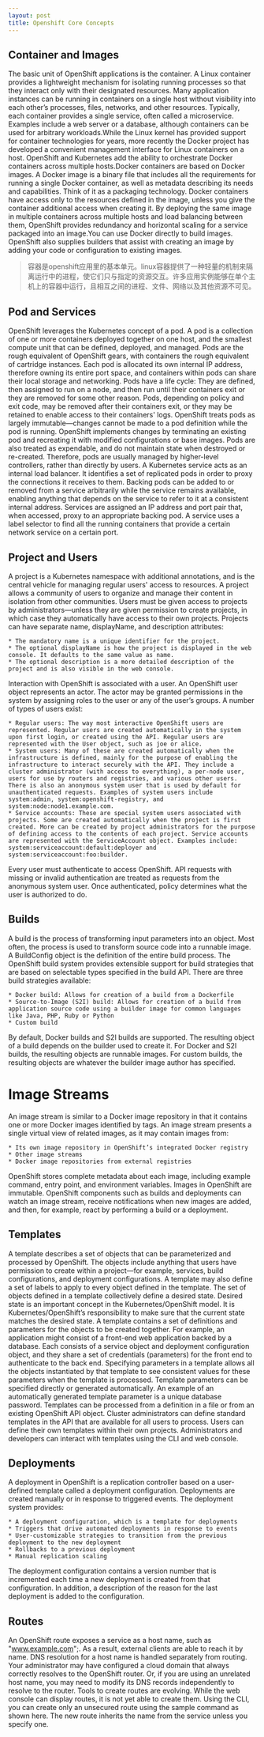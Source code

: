 ```yaml
---
layout: post
title: Openshift Core Concepts
---
```



## Container and Images
The basic unit of OpenShift applications is the container. A Linux container provides a lightweight mechanism for isolating running processes so that they interact only with their designated resources. Many application instances can be running in containers on a single host without visibility into each other’s processes, files, networks, and other resources. Typically, each container provides a single service, often called a microservice. Examples include a web server or a database, although containers can be used for arbitrary workloads.While the Linux kernel has provided support for container technologies for years, more recently the Docker project has developed a convenient management interface for Linux containers on a host. OpenShift and Kubernetes add the ability to orchestrate Docker containers across multiple hosts.Docker containers are based on Docker images. A Docker image is a binary file that includes all the requirements for running a single Docker container, as well as metadata describing its needs and capabilities. Think of it as a packaging technology. Docker containers have access only to the resources defined in the image, unless you give the container additional access when creating it. By deploying the same image in multiple containers across multiple hosts and load balancing between them, OpenShift provides redundancy and horizontal scaling for a service packaged into an image.You can use Docker directly to build images. OpenShift also supplies builders that assist with creating an image by adding your code or configuration to existing images.
>容器是openshift应用里的基本单元。linux容器提供了一种轻量的机制来隔离运行中的进程，使它们只与指定的资源交互。许多应用实例能够在单个主机上的容器中运行，且相互之间的进程、文件、网络以及其他资源不可见。

## Pod and Services
OpenShift leverages the Kubernetes concept of a pod. A pod is a collection of one or more containers deployed together on one host, and the smallest compute unit that can be defined, deployed, and managed.
Pods are the rough equivalent of OpenShift gears, with containers the rough equivalent of cartridge instances. Each pod is allocated its own internal IP address, therefore owning its entire port space, and containers within pods can share their local storage and networking.
Pods have a life cycle: They are defined, then assigned to run on a node, and then run until their containers exit or they are removed for some other reason. Pods, depending on policy and exit code, may be removed after their containers exit, or they may be retained to enable access to their containers' logs.
OpenShift treats pods as largely immutable—changes cannot be made to a pod definition while the pod is running. OpenShift implements changes by terminating an existing pod and recreating it with modified configurations or base images. Pods are also treated as expendable, and do not maintain state when destroyed or re-created. Therefore, pods are usually managed by higher-level controllers, rather than directly by users.
A Kubernetes service acts as an internal load balancer. It identifies a set of replicated pods in order to proxy the connections it receives to them. Backing pods can be added to or removed from a service arbitrarily while the service remains available, enabling anything that depends on the service to refer to it at a consistent internal address.
Services are assigned an IP address and port pair that, when accessed, proxy to an appropriate backing pod. A service uses a label selector to find all the running containers that provide a certain network service on a certain port.


## Project and Users
A project is a Kubernetes namespace with additional annotations, and is the central vehicle for managing regular users' access to resources. A project allows a community of users to organize and manage their content in isolation from other communities. Users must be given access to projects by administrators—unless they are given permission to create projects, in which case they automatically have access to their own projects.
Projects can have separate name, displayName, and description attributes:

	* The mandatory name is a unique identifier for the project.
	* The optional displayName is how the project is displayed in the web console. It defaults to the same value as name.
	* The optional description is a more detailed description of the project and is also visible in the web console.

Interaction with OpenShift is associated with a user. An OpenShift user object represents an actor. The actor may be granted permissions in the system by assigning roles to the user or any of the user’s groups.
A number of types of users exist:

	* Regular users: The way most interactive OpenShift users are represented. Regular users are created automatically in the system upon first login, or created using the API. Regular users are represented with the User object, such as joe or alice.
	* System users: Many of these are created automatically when the infrastructure is defined, mainly for the purpose of enabling the infrastructure to interact securely with the API. They include a cluster administrator (with access to everything), a per-node user, users for use by routers and registries, and various other users. There is also an anonymous system user that is used by default for unauthenticated requests. Examples of system users include system:admin, system:openshift-registry, and system:node:node1.example.com.
	* Service accounts: These are special system users associated with projects. Some are created automatically when the project is first created. More can be created by project administrators for the purpose of defining access to the contents of each project. Service accounts are represented with the ServiceAccount object. Examples include: system:serviceaccount:default:deployer and system:serviceaccount:foo:builder.

Every user must authenticate to access OpenShift. API requests with missing or invalid authentication are treated as requests from the anonymous system user. Once authenticated, policy determines what the user is authorized to do.


## Builds
A build is the process of transforming input parameters into an object. Most often, the process is used to transform source code into a runnable image. A BuildConfig object is the definition of the entire build process.
The OpenShift build system provides extensible support for build strategies that are based on selectable types specified in the build API. There are three build strategies available:

	* Docker build: Allows for creation of a build from a Dockerfile
	* Source-to-Image (S2I) build: Allows for creation of a build from application source code using a builder image for common languages like Java, PHP, Ruby or Python
	* Custom build

By default, Docker builds and S2I builds are supported. The resulting object of a build depends on the builder used to create it. For Docker and S2I builds, the resulting objects are runnable images. For custom builds, the resulting objects are whatever the builder image author has specified.


# Image Streams
An image stream is similar to a Docker image repository in that it contains one or more Docker images identified by tags. An image stream presents a single virtual view of related images, as it may contain images from:

	* Its own image repository in OpenShift’s integrated Docker registry
	* Other image streams
	* Docker image repositories from external registries

OpenShift stores complete metadata about each image, including example command, entry point, and environment variables. Images in OpenShift are immutable.
OpenShift components such as builds and deployments can watch an image stream, receive notifications when new images are added, and then, for example, react by performing a build or a deployment.


## Templates
A template describes a set of objects that can be parameterized and processed by OpenShift. The objects include anything that users have permission to create within a project—for example, services, build configurations, and deployment configurations. A template may also define a set of labels to apply to every object defined in the template.
The set of objects defined in a template collectively define a desired state. Desired state is an important concept in the Kubernetes/OpenShift model. It is Kubernetes/OpenShift’s responsibility to make sure that the current state matches the desired state.
A template contains a set of definitions and parameters for the objects to be created together. For example, an application might consist of a front-end web application backed by a database. Each consists of a service object and deployment configuration object, and they share a set of credentials (parameters) for the front end to authenticate to the back end. Specifying parameters in a template allows all the objects instantiated by that template to see consistent values for these parameters when the template is processed. Template parameters can be specified directly or generated automatically. An example of an automatically generated template parameter is a unique database password.
Templates can be processed from a definition in a file or from an existing OpenShift API object. Cluster administrators can define standard templates in the API that are available for all users to process. Users can define their own templates within their own projects.
Administrators and developers can interact with templates using the CLI and web console.


## Deployments
A deployment in OpenShift is a replication controller based on a user-defined template called a deployment configuration. Deployments are created manually or in response to triggered events.
The deployment system provides:

	* A deployment configuration, which is a template for deployments
	* Triggers that drive automated deployments in response to events
	* User-customizable strategies to transition from the previous deployment to the new deployment
	* Rollbacks to a previous deployment
	* Manual replication scaling

The deployment configuration contains a version number that is incremented each time a new deployment is created from that configuration. In addition, a description of the reason for the last deployment is added to the configuration.


## Routes
An OpenShift route exposes a service as a host name, such as "www.example.com";. As a result, external clients are able to reach it by name.
DNS resolution for a host name is handled separately from routing. Your administrator may have configured a cloud domain that always correctly resolves to the OpenShift router. Or, if you are using an unrelated host name, you may need to modify its DNS records independently to resolve to the router.
Tools to create routes are evolving. While the web console can display routes, it is not yet able to create them. Using the CLI, you can create only an unsecured route using the sample command as shown here. The new route inherits the name from the service unless you specify one.
